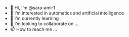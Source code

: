 - 👋 Hi, I’m @sara-amir1
- 👀 I’m interested in automatics and artificial intelligence 
- 🌱 I’m currently learning 
- 💞️ I’m looking to collaborate on ...
- 📫 How to reach me ...

<!---
sara-amir1/sara-amir1 is a ✨ special ✨ repository because its `README.md` (this file) appears on your GitHub profile.
You can click the Preview link to take a look at your changes.
--->
